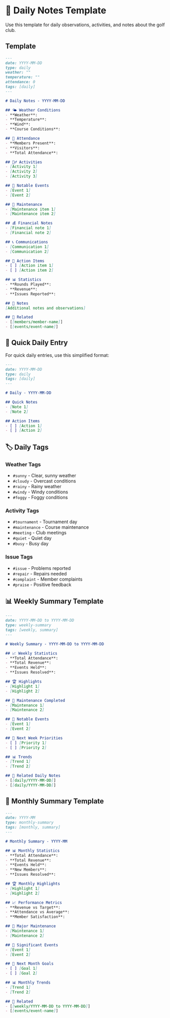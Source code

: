 # 📅 Daily Notes Template

Use this template for daily observations, activities, and notes about the golf club.

## Template

```markdown
---
date: YYYY-MM-DD
type: daily
weather: ""
temperature: ""
attendance: 0
tags: [daily]
---

# Daily Notes - YYYY-MM-DD

## 🌤️ Weather Conditions
- **Weather**: 
- **Temperature**: 
- **Wind**: 
- **Course Conditions**: 

## 👥 Attendance
- **Members Present**: 
- **Visitors**: 
- **Total Attendance**: 

## 🏌️‍♂️ Activities
- [Activity 1]
- [Activity 2]
- [Activity 3]

## 📝 Notable Events
- [Event 1]
- [Event 2]

## 🔧 Maintenance
- [Maintenance item 1]
- [Maintenance item 2]

## 💰 Financial Notes
- [Financial note 1]
- [Financial note 2]

## 📞 Communications
- [Communication 1]
- [Communication 2]

## 🎯 Action Items
- [ ] [Action item 1]
- [ ] [Action item 2]

## 📊 Statistics
- **Rounds Played**: 
- **Revenue**: 
- **Issues Reported**: 

## 📝 Notes
[Additional notes and observations]

## 🔗 Related
- [[members/member-name]]
- [[events/event-name]]
```

## 📅 Quick Daily Entry

For quick daily entries, use this simplified format:

```markdown
---
date: YYYY-MM-DD
type: daily
tags: [daily]
---

# Daily - YYYY-MM-DD

## Quick Notes
- [Note 1]
- [Note 2]

## Action Items
- [ ] [Action 1]
- [ ] [Action 2]
```

## 🏷️ Daily Tags

### Weather Tags
- `#sunny` - Clear, sunny weather
- `#cloudy` - Overcast conditions
- `#rainy` - Rainy weather
- `#windy` - Windy conditions
- `#foggy` - Foggy conditions

### Activity Tags
- `#tournament` - Tournament day
- `#maintenance` - Course maintenance
- `#meeting` - Club meetings
- `#quiet` - Quiet day
- `#busy` - Busy day

### Issue Tags
- `#issue` - Problems reported
- `#repair` - Repairs needed
- `#complaint` - Member complaints
- `#praise` - Positive feedback

## 📊 Weekly Summary Template

```markdown
---
date: YYYY-MM-DD to YYYY-MM-DD
type: weekly-summary
tags: [weekly, summary]
---

# Weekly Summary - YYYY-MM-DD to YYYY-MM-DD

## 📈 Weekly Statistics
- **Total Attendance**: 
- **Total Revenue**: 
- **Events Held**: 
- **Issues Resolved**: 

## 🏆 Highlights
- [Highlight 1]
- [Highlight 2]

## 🔧 Maintenance Completed
- [Maintenance 1]
- [Maintenance 2]

## 📝 Notable Events
- [Event 1]
- [Event 2]

## 🎯 Next Week Priorities
- [ ] [Priority 1]
- [ ] [Priority 2]

## 📊 Trends
- [Trend 1]
- [Trend 2]

## 🔗 Related Daily Notes
- [[daily/YYYY-MM-DD]]
- [[daily/YYYY-MM-DD]]
```

## 📅 Monthly Summary Template

```markdown
---
date: YYYY-MM
type: monthly-summary
tags: [monthly, summary]
---

# Monthly Summary - YYYY-MM

## 📊 Monthly Statistics
- **Total Attendance**: 
- **Total Revenue**: 
- **Events Held**: 
- **New Members**: 
- **Issues Resolved**: 

## 🏆 Monthly Highlights
- [Highlight 1]
- [Highlight 2]

## 📈 Performance Metrics
- **Revenue vs Target**: 
- **Attendance vs Average**: 
- **Member Satisfaction**: 

## 🔧 Major Maintenance
- [Maintenance 1]
- [Maintenance 2]

## 📝 Significant Events
- [Event 1]
- [Event 2]

## 🎯 Next Month Goals
- [ ] [Goal 1]
- [ ] [Goal 2]

## 📊 Monthly Trends
- [Trend 1]
- [Trend 2]

## 🔗 Related
- [[weekly/YYYY-MM-DD to YYYY-MM-DD]]
- [[events/event-name]]
``` 